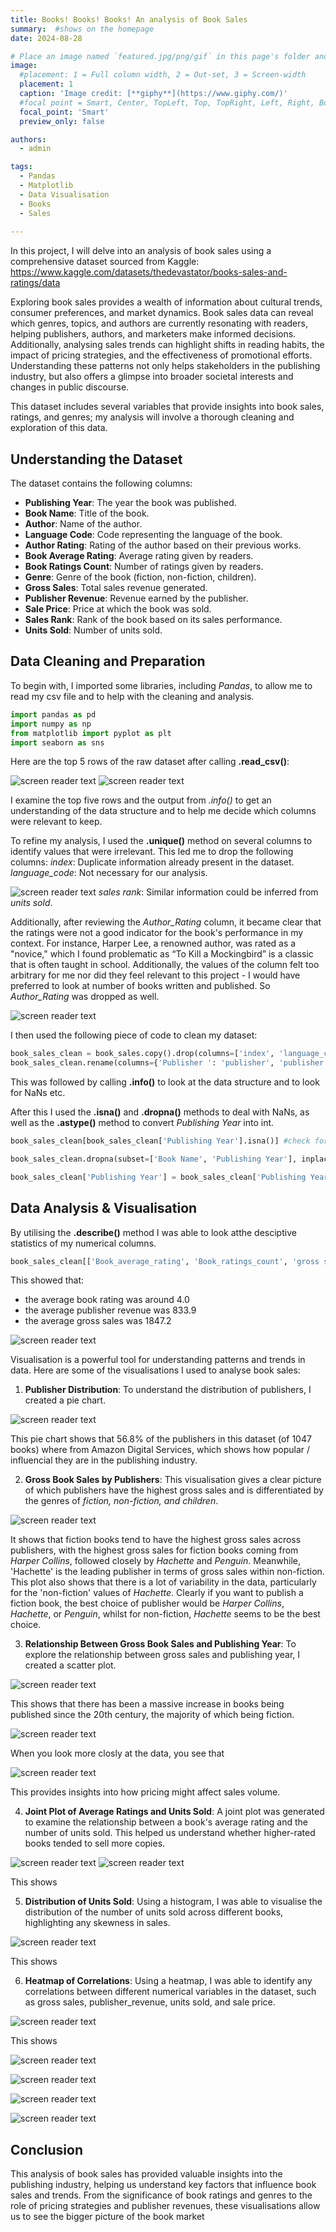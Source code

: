 ```yaml
---
title: Books! Books! Books! An analysis of Book Sales 
summary:  #shows on the homepage
date: 2024-08-28

# Place an image named `featured.jpg/png/gif` in this page's folder and customize its options here.
image:
  #placement: 1 = Full column width, 2 = Out-set, 3 = Screen-width 
  placement: 1
  caption: 'Image credit: [**giphy**](https://www.giphy.com/)'
  #focal point = Smart, Center, TopLeft, Top, TopRight, Left, Right, BottomLeft, Bottom, or BottomRight
  focal_point: 'Smart'
  preview_only: false

authors:
  - admin

tags:
  - Pandas
  - Matplotlib
  - Data Visualisation
  - Books
  - Sales
  
---
```

In this project, I will delve into an analysis of book sales using a comprehensive dataset sourced from Kaggle: https://www.kaggle.com/datasets/thedevastator/books-sales-and-ratings/data

Exploring book sales provides a wealth of information about cultural trends, consumer preferences, and market dynamics. Book sales data can reveal which genres, topics, and authors are currently resonating with readers, helping publishers, authors, and marketers make informed decisions. Additionally, analysing sales trends can highlight shifts in reading habits, the impact of pricing strategies, and the effectiveness of promotional efforts. Understanding these patterns not only helps stakeholders in the publishing industry, but also offers a glimpse into broader societal interests and changes in public discourse. 

This dataset includes several variables that provide insights into book sales, ratings, and genres; my analysis will involve a thorough cleaning and exploration of this data.

## Understanding the Dataset
The dataset contains the following columns:
- **Publishing Year**: The year the book was published.
- **Book Name**: Title of the book.
- **Author**: Name of the author.
- **Language Code**: Code representing the language of the book.
- **Author Rating**: Rating of the author based on their previous works.
- **Book Average Rating**: Average rating given by readers.
- **Book Ratings Count**: Number of ratings given by readers.
- **Genre**: Genre of the book (fiction, non-fiction, children).
- **Gross Sales**: Total sales revenue generated.
- **Publisher Revenue**: Revenue earned by the publisher.
- **Sale Price**: Price at which the book was sold.
- **Sales Rank**: Rank of the book based on its sales performance.
- **Units Sold**: Number of units sold.

## Data Cleaning and Preparation
To begin with, I imported some libraries, including *Pandas*, to allow me to read my csv file and to help with the cleaning and analysis.

```python
import pandas as pd
import numpy as np
from matplotlib import pyplot as plt
import seaborn as sns
```

Here are the top 5 rows of the raw dataset after calling **.read_csv()**:

![screen reader text](book_sales.head.png "book_sales_clean.head()")
![screen reader text](book_sales.info.png "")

I examine the top five rows and the output from *.info()* to get an understanding of the data structure and to help me decide which columns were relevant to keep. 

To refine my analysis, I used the **.unique()** method on several columns to identify values that were irrelevant. This led me to drop the following columns:
*index*: Duplicate information already present in the dataset.
*language_code*: Not necessary for our analysis.

![screen reader text](lang-code-unique.png "")
*sales rank*: Similar information could be inferred from *units sold*.

Additionally, after reviewing the *Author_Rating* column, it became clear that the ratings were not a good indicator for the book's performance in my context. For instance, Harper Lee, a renowned author, was rated as a "novice," which I found problematic as “To Kill a Mockingbird” is a classic that is often taught in school. Additionally, the values of the column felt too arbitrary for me nor did they feel relevant to this project - I would have preferred to look at number of books written and published. So *Author_Rating* was dropped as well.

![screen reader text](author-rating-unique.png "")

I then used the following piece of code to clean my dataset:
```python
book_sales_clean = book_sales.copy().drop(columns=['index', 'language_code', 'sales rank','Author_Rating']) #drop columns
book_sales_clean.rename(columns={'Publisher ': 'publisher', 'publisher revenue':'publisher_revenue'}, inplace=True) #get rid of white space in publisher
```

This was followed by calling **.info()** to look at the data structure and to look for NaNs etc.

After this I used the **.isna()** and **.dropna()** methods to deal with NaNs, as well as the **.astype()** method to convert *Publishing Year* into int.

```python
book_sales_clean[book_sales_clean['Publishing Year'].isna()] #check for nans in publishing year column

book_sales_clean.dropna(subset=['Book Name', 'Publishing Year'], inplace=True)  # if rows have nans in book name or pub year columns, drop them

book_sales_clean['Publishing Year'] = book_sales_clean['Publishing Year'].astype(int) #convert column to int
```

## Data Analysis & Visualisation

By utilising the **.describe()** method I was able to look atthe desciptive statistics of my numerical columns.

```python
book_sales_clean[['Book_average_rating', 'Book_ratings_count', 'gross sales', 'publisher_revenue', 'sale price', 'units sold']].describe()
```

This showed that:
- the average book rating was around 4.0
- the average publisher revenue was 833.9
- the average gross sales was 1847.2

![screen reader text](describe.png "")

Visualisation is a powerful tool for understanding patterns and trends in data. Here are some of the visualisations I used to analyse book sales:

1. **Publisher Distribution**: To understand the distribution of publishers, I  created a pie chart. 

![screen reader text](piechart.png "")

This pie chart shows that 56.8% of the publishers in this dataset (of 1047 books) where from Amazon Digital Services, which shows how popular / influencial they are in the publishing industry.


2. **Gross Book Sales by Publishers**: This visualisation gives a clear picture of which publishers have the highest gross sales and is differentiated by the genres of *fiction, non-fiction, and children*.

![screen reader text](barplot.png "")

It shows that fiction books tend to have the highest gross sales across publishers, with the highest gross sales for fiction books coming from *Harper Collins*, followed closely by *Hachette* and *Penguin*. Meanwhile, 'Hachette' is the leading publisher in terms of gross sales within non-fiction. This plot also shows that there is a lot of variability in the data, particularly for the 'non-fiction' values of *Hachette*. Clearly if you want to publish a fiction book, the best choice of publisher would be *Harper Collins*, *Hachette*, or *Penguin*, whilst for non-fiction, *Hachette* seems to be the best choice.


3. **Relationship Between Gross Book Sales and Publishing Year**: To explore the relationship between gross sales and publishing year, I created a scatter plot. 

![screen reader text](scatter1.png "")

This shows that there has been a massive increase in books being published since the 20th century, the majority of which being fiction.

![screen reader text](scatter2.png "")

When you look more closly at the data, you see that 

![screen reader text](scatterplot-.png "")

This provides insights into how pricing might affect sales volume.


4. **Joint Plot of Average Ratings and Units Sold**: A joint plot was generated to examine the relationship between a book's average rating and the number of units sold. This helped us understand whether higher-rated books tended to sell more copies.

![screen reader text](jointplot.png "")
![screen reader text](jointgrid.png "")

This shows




5. **Distribution of Units Sold**: Using a histogram, I was able to visualise the distribution of the number of units sold across different books, highlighting any skewness in sales.

![screen reader text](histogram.png "")

This shows




6. **Heatmap of Correlations**: Using a heatmap, I was able to identify any correlations between different numerical variables in the dataset, such as gross sales, publisher_revenue, units sold, and sale price.

![screen reader text](heatmap.png "")

This shows





![screen reader text]( "")

![screen reader text]( "")

![screen reader text]( "")

![screen reader text]( "")


## Conclusion

This analysis of book sales has provided valuable insights into the publishing industry, helping us understand key factors that influence book sales and trends. From the significance of book ratings and genres to the role of pricing strategies and publisher revenues, these visualisations allow us to see the bigger picture of the book market
